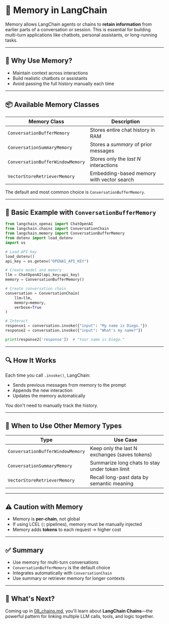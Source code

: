 # 🧠 Memory in LangChain

Memory allows LangChain agents or chains to **retain information** from earlier parts of a conversation or session. This is essential for building multi-turn applications like chatbots, personal assistants, or long-running tasks.

---

## 🎯 Why Use Memory?

- Maintain context across interactions
- Build realistic chatbots or assistants
- Avoid passing the full history manually each time

---

## 📦 Available Memory Classes

| Memory Class                   | Description                                     |
|--------------------------------|-------------------------------------------------|
| `ConversationBufferMemory`     | Stores entire chat history in RAM              |
| `ConversationSummaryMemory`    | Stores a *summary* of prior messages           |
| `ConversationBufferWindowMemory` | Stores only the *last N* interactions         |
| `VectorStoreRetrieverMemory`   | Embedding-based memory with vector search      |

The default and most common choice is `ConversationBufferMemory`.

---

## 🧪 Basic Example with `ConversationBufferMemory`

```python
from langchain_openai import ChatOpenAI
from langchain.chains import ConversationChain
from langchain.memory import ConversationBufferMemory
from dotenv import load_dotenv
import os

# Load API key
load_dotenv()
api_key = os.getenv("OPENAI_API_KEY")

# Create model and memory
llm = ChatOpenAI(api_key=api_key)
memory = ConversationBufferMemory()

# Create conversation chain
conversation = ConversationChain(
    llm=llm,
    memory=memory,
    verbose=True
)

# Interact
response1 = conversation.invoke({"input": "My name is Diego."})
response2 = conversation.invoke({"input": "What's my name?"})

print(response2['response'])  # "Your name is Diego."
```

---

## 🔍 How It Works

Each time you call `.invoke()`, LangChain:

* Sends previous messages from memory to the prompt
* Appends the new interaction
* Updates the memory automatically

You don't need to manually track the history.

---

## 🧹 When to Use Other Memory Types

| Type                             | Use Case                                       |
| -------------------------------- | ---------------------------------------------- |
| `ConversationBufferWindowMemory` | Keep only the last N exchanges (saves tokens)  |
| `ConversationSummaryMemory`      | Summarize long chats to stay under token limit |
| `VectorStoreRetrieverMemory`     | Recall long-past data by semantic meaning      |

---

## ⚠️ Caution with Memory

* Memory is **per-chain**, not global
* If using LCEL (`|` pipelines), memory must be manually injected
* Memory adds **tokens** to each request → higher cost

---

## ✅ Summary

* Use memory for multi-turn conversations
* `ConversationBufferMemory` is the default choice
* Integrates automatically with `ConversationChain`
* Use summary or retriever memory for longer contexts

---

## 🧭 What's Next?

Coming up in [08_chains.md](./08_chains.md), you'll learn about **LangChain Chains**—the powerful pattern for linking multiple LLM calls, tools, and logic together.

